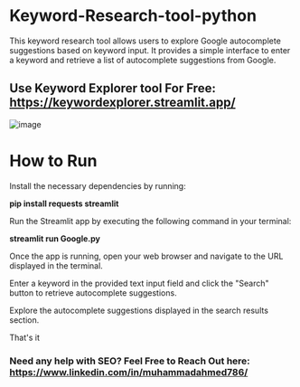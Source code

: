 # Keyword-Research-tool-python
This keyword research tool allows users to explore Google autocomplete suggestions based on keyword input. It provides a simple interface to enter a keyword and retrieve a list of autocomplete suggestions from Google.

## Use Keyword Explorer tool For Free: https://keywordexplorer.streamlit.app/

![image](https://github.com/MuhammadAhmed-0/Keyword-Research-tool-python/assets/92883593/fb916ddd-bdf6-4227-a3e4-1b16f3852e01)


# How to Run

Install the necessary dependencies by running:

**pip install requests streamlit**

Run the Streamlit app by executing the following command in your terminal:

**streamlit run Google.py**

Once the app is running, open your web browser and navigate to the URL displayed in the terminal.

Enter a keyword in the provided text input field and click the "Search" button to retrieve autocomplete suggestions.

Explore the autocomplete suggestions displayed in the search results section.

That's it

### Need any help with SEO? Feel Free to Reach Out here: https://www.linkedin.com/in/muhammadahmed786/

